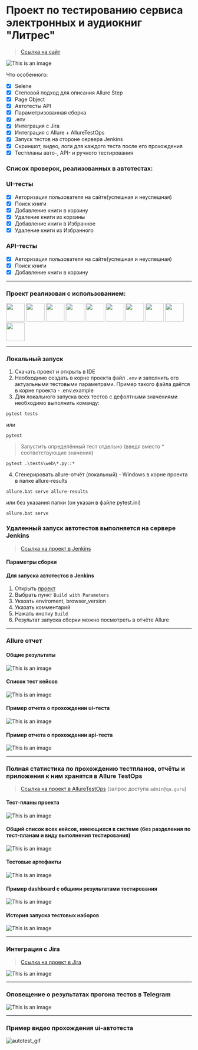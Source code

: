 <h1> Проект по тестированию сервиса электронных и аудиокниг "Литрес"</h1>

> <a target="_blank" href="https://www.litres.ru">Ссылка на сайт</a>

![This is an image](design/image/litres_page.png)

Что особенного:

- [x] Selene 
- [x] Степовой подход для описания Allure Step
- [x] Page Object
- [x] Автотесты API
- [x] Параметризованная сборка
- [x] .env
- [x] Интеграция с Jira
- [x] Интеграция с Allure + AllureTestOps
- [x] Запуск тестов на стороне сервера Jenkins
- [x] Скриншот, видео, логи для каждого теста после его прохождения
- [x] Тестпланы авто-, API- и ручного тестирования 

<h3> Список проверок, реализованных в автотестах:</h3>

### UI-тесты
- [x] Авторизация пользователя на сайте(успешная и неуспешная)
- [x] Поиск книги
- [x] Добавление книги в корзину
- [x] Удаление книги из корзины
- [x] Добавление книги в Избранное
- [x] Удаление книги из Избранного

### API-тесты
- [x] Авторизация пользователя на сайте(успешная и неуспешная)
- [x] Поиск книги
- [x] Добавление книги в корзину

----
### Проект реализован с использованием:
<img src="design/icons/python-original.svg" width="50"> <img src="design/icons/pytest.png" width="50"> <img src="design/icons/intellij_pycharm.png" width="50"> <img src="design/icons/selene.png" width="50"> <img src="design/icons/selenoid.png" width="50"> <img src="design/icons/jenkins.png" width="50"> <img src="design/icons/allure_report.png" width="50"> <img src="design/icons/allure_testops.png" width="50"> <img src="design/icons/tg.png" width="50"> <img src="design/icons/jira.png" width="50">

----
### Локальный запуск
1) Скачать проект и открыть в IDE  
2) Необходимо создать в корне проекта файл `.env` и заполнить его актуальными тестовыми параметрами. Пример такого файла даётся в корне проекта - .env.example
3) Для локального запуска всех тестов с дефолтными значениями необходимо выполнить команду:
```
pytest tests
```
или
```
pytest
```
> Запустить определённый тест отдельно (введя вместо * соответствующие значения)

```commandline
pytest .\tests\web\*.py::*
```
4) Сгенерировать allure-отчёт (локальный) - Windows в корне проекта в папке allure-results  

```commandline
allure.bat serve allure-results
```
или без указания папки (он указан в файле pytest.ini)

```commandline
allure.bat serve
```
### Удаленный запуск автотестов выполняется на сервере Jenkins
> <a target="_blank" href="https://jenkins.autotests.cloud/job/Litres_Project_MS/">Ссылка на проект в Jenkins</a>

#### Параметры сборки


#### Для запуска автотестов в Jenkins

1. Открыть <a target="_blank" href="https://jenkins.autotests.cloud/job/Litres_Project_MS/">проект</a>
2. Выбрать пункт `Build with Parameters`
3. Указать enviroment, browser_version
4. Указать комментарий
5. Нажать кнопку `Build`
6. Результат запуска сборки можно посмотреть в отчёте Allure

----
### Allure отчет


#### Общие результаты
![This is an image](design/image/allure_report_overview.png)
#### Список тест кейсов
![This is an image](design/image/allure_report_behaviors.png)
#### Пример отчета о прохождении ui-теста
![This is an image](design/image/example_test_ui_allure.png)
#### Пример отчета о прохождении api-теста
![This is an image](design/image/example_test_api_allure.png)

----
### Полная статистика по прохождению тестпланов, отчёты и приложения к ним хранятся в Allure TestOps
> <a target="_blank" href="https://allure.autotests.cloud/project/4231/dashboards">Ссылка на проект в AllureTestOps</a> (запрос доступа `admin@qa.guru`)

#### Тест-планы проекта
![This is an image](design/image/allure_TestOps_test_plans.png)

#### Общий список всех кейсов, имеющихся в системе (без разделения по тест-планам и виду выполнения тестирования)
![This is an image](design/image/allure_TestOps_test_cases.png)

#### Тестовые артефакты
![This is an image](design/image/allure_TestOps_attachment.png)

#### Пример dashboard с общими результатами тестирования
![This is an image](design/image/allure_TestOps_dashboard.png)

#### История запуска тестовых наборов
![This is an image](design/image/allure_TestOps_launches.png)

----
### Интеграция с Jira
> <a target="_blank" href="https://jira.autotests.cloud/browse/HOMEWORK-1224">Ссылка на проект в Jira</a>

![This is an image](design/image/jira.png)

----
### Оповещение о результатах прогона тестов в Telegram
![This is an image](design/image/tg_notification.png)

----
### Пример видео прохождения ui-автотеста
![autotest_gif](design/image/video_add_to_cart.gif)

